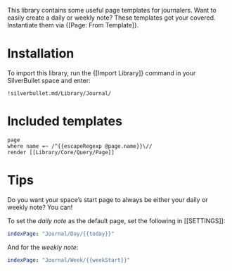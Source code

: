 This library contains some useful page templates for journalers. Want to easily create a daily or weekly note? These templates got your covered. Instantiate them via {[Page: From Template]}. 

# Installation
To import this library, run the {[Import Library]} command in your SilverBullet space and enter:

    !silverbullet.md/Library/Journal/

# Included templates
```query
page
where name =~ /^{{escapeRegexp @page.name}}\//
render [[Library/Core/Query/Page]]
```

# Tips
Do you want your space’s start page to always be either your daily or weekly note? You can!

To set the _daily note_ as the default page, set the following in [[SETTINGS]]:

```yaml
indexPage: "Journal/Day/{{today}}"
```

And for the _weekly note_:

```yaml
indexPage: "Journal/Week/{{weekStart}}"
```
